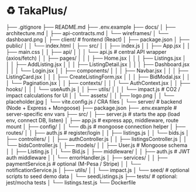 # ♻️ TakaPlus/
├── .gitignore
├── README.md
├── .env.example
├── docs/
│   ├── architecture.md
│   ├── api-contracts.md
│   └── wireframes/
│       └── dashboard.png
│
├── client/                     # frontend (React)
│   ├── package.json
│   ├── public/
│   │   └── index.html
│   ├── src/
│   │   ├── index.js
│   │   ├── App.jsx
│   │   ├── main.css
│   │   ├── api/
│   │   │   └── api.js         # central API wrapper (axios/fetch)
│   │   ├── pages/
│   │   │   ├── Home.jsx
│   │   │   ├── Listings.jsx
│   │   │   ├── AddListing.jsx
│   │   │   ├── ListingDetail.jsx
│   │   │   ├── Dashboard.jsx
│   │   │   └── Login.jsx
│   │   ├── components/
│   │   │   ├── Navbar.jsx
│   │   │   ├── ListingCard.jsx
│   │   │   ├── CreateListingForm.jsx
│   │   │   ├── BidModal.jsx
│   │   │   └── Pagination.jsx
│   │   ├── contexts/
│   │   │   └── AuthContext.jsx
│   │   ├── hooks/
│   │   │   └── useAuth.js
│   │   ├── utils/
│   │   │   └── impact.js      # CO2 / impact calculations for UI
│   │   └── assets/
│   │       ├── logo.png
│   │       └── placeholder.jpg
│   └── vite.config.js / CRA files
│
└── server/                     # backend (Node + Express + Mongoose)
    ├── package.json
    ├── .env.example            # server-specific env vars
    ├── src/
    │   ├── server.js           # starts the app (load env, connect DB, listen)
    │   ├── app.js              # express app, middleware, route mount
    │   ├── config/
    │   │   └── db.js          # mongoose connection helper
    │   ├── routes/
    │   │   ├── auth.js        # register/login
    │   │   ├── listings.js
    │   │   └── bids.js
    │   ├── controllers/
    │   │   ├── authController.js
    │   │   ├── listingsController.js
    │   │   └── bidsController.js
    │   ├── models/
    │   │   ├── User.js         # Mongoose schema
    │   │   ├── Listing.js
    │   │   └── Bid.js
    │   ├── middleware/
    │   │   ├── auth.js         # JWT auth middleware
    │   │   └── errorHandler.js
    │   ├── services/
    │   │   ├── paymentService.js  # optional (M-Pesa / Stripe) 
    │   │   └── notificationService.js
    │   ├── utils/
    │   │   └── impact.js
    │   └── seed/               # optional scripts to seed demo data
    │       └── seedListings.js
    ├── tests/                  # optional: jest/mocha tests
    │   └── listings.test.js
    └── Dockerfile
